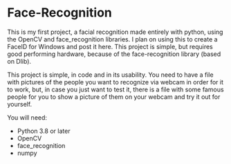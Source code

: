 # Face-Recognition
This is my first project, a facial recognition made entirely with python, using the OpenCV and face_recognition libraries. I plan on using this to create a FaceID for Windows and post it here. This project is simple, but requires good performing hardware, because of the face-recognition library (based on Dlib).


This project is simple, in code and in its usability.
You need to have a file with pictures of the people you want to recognize via webcam in order for it to work, but, in case you just want to test it,
there is a file with some famous people for you to show a picture of them on your webcam and try it out for yourself.

You will need:
- Python 3.8 or later  
- OpenCV
- face_recognition
- numpy  
